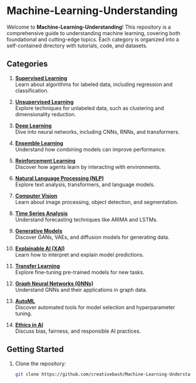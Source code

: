 # Machine-Learning-Understanding

Welcome to **Machine-Learning-Understanding**! This repository is a comprehensive guide to understanding machine learning, covering both foundational and cutting-edge topics. Each category is organized into a self-contained directory with tutorials, code, and datasets.

## Categories

1. **[Supervised Learning](01-Supervised-Learning/README.md)**  
   Learn about algorithms for labeled data, including regression and classification.

2. **[Unsupervised Learning](02-Unsupervised-Learning/README.md)**  
   Explore techniques for unlabeled data, such as clustering and dimensionality reduction.

3. **[Deep Learning](03-Deep-Learning/README.md)**  
   Dive into neural networks, including CNNs, RNNs, and transformers.

4. **[Ensemble Learning](04-Ensemble-Learning/README.md)**  
   Understand how combining models can improve performance.

5. **[Reinforcement Learning](05-Reinforcement-Learning/README.md)**  
   Discover how agents learn by interacting with environments.

6. **[Natural Language Processing (NLP)](06-Natural-Language-Processing/README.md)**  
   Explore text analysis, transformers, and language models.

7. **[Computer Vision](07-Computer-Vision/README.md)**  
   Learn about image processing, object detection, and segmentation.

8. **[Time Series Analysis](08-Time-Series-Analysis/README.md)**  
   Understand forecasting techniques like ARIMA and LSTMs.

9. **[Generative Models](09-Generative-Models/README.md)**  
   Discover GANs, VAEs, and diffusion models for generating data.

10. **[Explainable AI (XAI)](10-Explainable-AI/README.md)**  
    Learn how to interpret and explain model predictions.

11. **[Transfer Learning](11-Transfer-Learning/README.md)**  
    Explore fine-tuning pre-trained models for new tasks.

12. **[Graph Neural Networks (GNNs)](12-Graph-Neural-Networks/README.md)**  
    Understand GNNs and their applications in graph data.

13. **[AutoML](13-AutoML/README.md)**  
    Discover automated tools for model selection and hyperparameter tuning.

14. **[Ethics in AI](14-Ethics-in-AI/README.md)**  
    Discuss bias, fairness, and responsible AI practices.

## Getting Started

1. Clone the repository:
   ```bash
   git clone https://github.com/creativebash/Machine-Learning-Understanding.git
